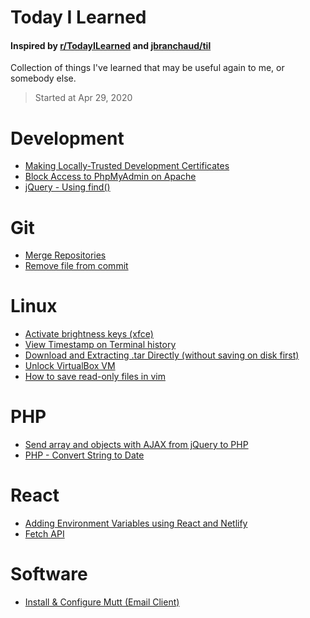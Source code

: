 # Today I Learned
#### Inspired by [r/TodayILearned](https://www.reddit.com/r/todayilearned/) and [jbranchaud/til](https://github.com/jbranchaud)
Collection of things I've learned that may be useful again to me, or somebody else.
> Started at Apr 29, 2020

# Development
- [Making Locally-Trusted Development Certificates](development/local-development-certificates.md)
- [Block Access to PhpMyAdmin on Apache](development/block-access-to-phpmyadmin-apache.md)
- [jQuery - Using find()](development/jquery-find.md)


# Git
- [Merge Repositories](Git/merge-two-repositories.md)
- [Remove file from commit](Git/remove-file-from-commit.md)


# Linux
- [Activate brightness keys (xfce)](linux/activate-brightness-keys-xfce.md)
- [View Timestamp on Terminal history](linux/timestamp-on-terminal-history.md)
- [Download and Extracting .tar Directly (without saving on disk first)](linux/download-and-extract-directly.md)
- [Unlock VirtualBox VM](linux/unlock-virtualbox-vm.md)
- [How to save read-only files in vim](linux/save-read-only-files-vim.md)

# PHP
- [Send array and objects with AJAX from jQuery to PHP](development/json_stringify_decode_on_php.md)
- [PHP - Convert String to Date](development/php-string-to-date.md)


# React
- [Adding Environment Variables using React and Netlify](development/enviromnet-variables-react-netlify.md)
- [Fetch API](react/fetch-api.md)


# Software
- [Install & Configure Mutt (Email Client)](software/configure-mutt-email.md)
